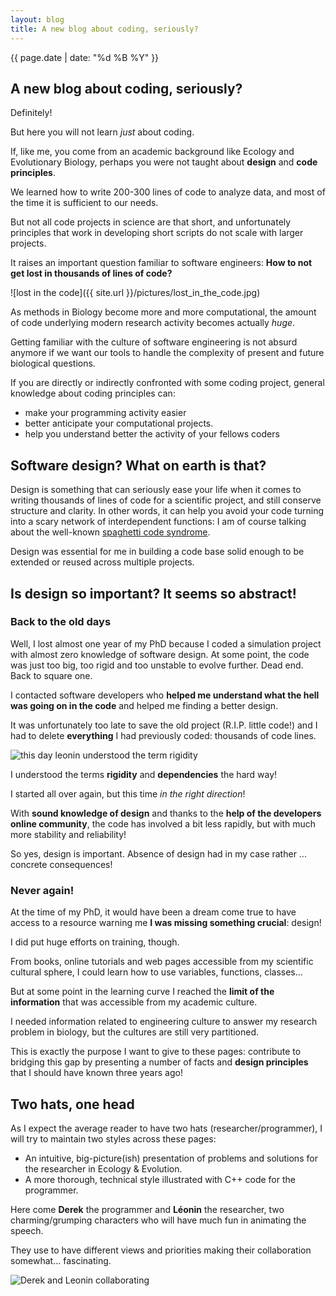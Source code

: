 ```yaml
---
layout: blog
title: A new blog about coding, seriously?
---
```


{{ page.date | date: "%d %B %Y" }}

## A new blog about coding, seriously?

Definitely!

But here you will not learn *just* about coding.

If, like me, you come from an academic background like Ecology and Evolutionary Biology,
perhaps you were not taught about **design** and **code principles**.

We learned how to write 200-300 lines of code to analyze data, and most of the time
it is sufficient to our needs.

But not all code projects in science are that short,
and unfortunately principles that work in developing short scripts do not scale with
larger projects.

It raises an important question familiar to software engineers:
**How to not get lost in thousands of lines of code?**

![lost in the code]({{ site.url }}/pictures/lost_in_the_code.jpg)

As methods in Biology become more and more computational, the amount of code
underlying modern research activity becomes actually *huge*.

Getting familiar with the culture of software engineering is not absurd anymore if
we want our tools to handle the complexity of present and future biological questions.

If you are directly or indirectly confronted with some coding project,
general knowledge about coding principles can:
- make your programming activity easier
- better anticipate your computational projects.
- help you understand better the activity of your fellows coders

## Software design? What on earth is that?

Design is something that can seriously ease your life when it comes to writing thousands of
lines of code for a scientific project, and still conserve structure and clarity.
In other words, it can help you avoid your code turning into a scary network of
interdependent functions: I am of course talking about the well-known
[spaghetti code syndrome](https://en.wikipedia.org/wiki/Spaghetti_code).

Design was essential for me in building a code base solid enough to be
extended or reused across multiple projects.

## Is design so important? It seems so abstract!

### Back to the old days

Well, I lost almost one year of my PhD because I coded a simulation project with
almost zero knowledge of software design. At some point, the code was just too
big, too rigid and too unstable to evolve further. Dead end. Back to square one.

I contacted software developers who **helped me understand what the hell was going
on in the code** and helped me finding a better design.

It was unfortunately too late to save the old project (R.I.P. little code!) and I had to
delete **everything** I had previously coded: thousands of code lines.

![this day leonin understood the term rigidity]( {{site.url}}/draw/this_day.png )

I understood the terms **rigidity** and **dependencies** the hard way!

I started all over again, but this time *in the right direction*!

With **sound knowledge of design** and thanks to the **help of the developers online community**,
the code has involved a bit less rapidly, but with much more stability and reliability!

So yes, design is important. Absence of design had in my case rather ... concrete consequences!

### Never again!

At the time of my PhD, it would have been a dream come true to have access to a resource warning me **I was
missing something crucial**: design!

I did put huge efforts on training, though.

From books, online tutorials and web pages accessible from my scientific cultural
sphere, I could learn how to use variables, functions, classes...

But at some point in the learning curve I reached the **limit
of the information** that was accessible from my academic culture.

I needed information related to engineering culture to answer my research problem
in biology, but the cultures are still very partitioned.

This is exactly the purpose I want to give to these pages: contribute to bridging
this gap by presenting a number of facts and **design principles** that I should have known three
years ago!

## Two hats, one head

As I expect the average reader to have two hats (researcher/programmer),
I will try to maintain two styles across these pages:

- An intuitive, big-picture(ish) presentation of problems and solutions
for the researcher in Ecology & Evolution.
- A more thorough, technical style illustrated with C++ code for the programmer.

Here come **Derek** the programmer and **Léonin** the researcher, two charming/grumping characters who will
have much fun in animating the speech.

They use to have different views and priorities making their collaboration somewhat... fascinating.

![Derek and Leonin collaborating]( {{site.url}}/draw/derekleonin.png)
